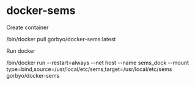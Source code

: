 # docker-sems

Create container

/bin/docker pull gorbyo/docker-sems:latest

Run docker

/bin/docker run --restart=always --net host --name sems_dock --mount type=bind,source=/usr/local/etc/sems,target=/usr/local/etc/sems gorbyo/docker-sems
